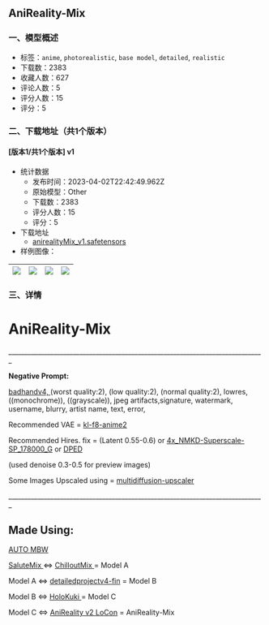 ## AniReality-Mix
### 一、模型概述

- 标签：`anime`, `photorealistic`, `base model`, `detailed`, `realistic`
- 下载数：2383
- 收藏人数：627
- 评论人数：5
- 评分人数：15
- 评分：5

### 二、下载地址（共1个版本）

#### [版本1/共1个版本] v1

- 统计数据
  - 发布时间：2023-04-02T22:42:49.962Z
  - 原始模型：Other
  - 下载数：2383
  - 评分人数：15
  - 评分：5
- 下载地址
  - [anirealityMix_v1.safetensors](https://civitai.com/api/download/models/33305)
- 样例图像：

| <img src="https://image.civitai.com/xG1nkqKTMzGDvpLrqFT7WA/8d0334f6-24fa-4bf7-8a26-4307daba4f00/width=450/379704.jpeg" /> | <img src="https://image.civitai.com/xG1nkqKTMzGDvpLrqFT7WA/255ff55f-f93b-4de6-b0ef-93727ca66900/width=450/380899.jpeg" /> | <img src="https://image.civitai.com/xG1nkqKTMzGDvpLrqFT7WA/80ddc8d0-5730-4436-0e79-a2f555fb6b00/width=450/379727.jpeg" /> | <img src="https://image.civitai.com/xG1nkqKTMzGDvpLrqFT7WA/105be273-a65c-40a6-daed-e7e64742d400/width=450/379478.jpeg" /> |
| ---- | ---- | ---- | ---- |


### 三、详情
<h1>AniReality-Mix</h1><p>_______________________________________________________________________________</p><p></p><p><strong>Negative Prompt:</strong></p><p><a target="_blank" rel="ugc" href="https://civitai.com/models/16993/badhandv4-animeillustdiffusion">badhandv4, </a>(worst quality:2), (low quality:2), (normal quality:2), lowres, ((monochrome)), ((grayscale)), jpeg artifacts,signature, watermark, username, blurry, artist name, text, error,</p><p></p><p>Recommended VAE = <a target="_blank" rel="ugc" href="https://huggingface.co/hakurei/waifu-diffusion-v1-4/blob/main/vae/kl-f8-anime2.ckpt">kl-f8-anime2</a></p><p>Recommended Hires. fix = (Latent 0.55-0.6) or <a target="_blank" rel="ugc" href="https://nmkd.de/shared/?dir=ESRGAN/Models/Realistic%2C%20Multipurpose">4x_NMKD-Superscale-SP_178000_G</a> or <a target="_blank" rel="ugc" href="https://huggingface.co/faisalhr1997/upscalers/blob/main/DPED.pth">DPED</a></p><p>(used denoise 0.3-0.5 for preview images)</p><p>Some Images Upscaled using = <a target="_blank" rel="ugc" href="https://github.com/pkuliyi2015/multidiffusion-upscaler-for-automatic1111">multidiffusion-upscaler</a></p><p>_______________________________________________________________________________</p><h2>Made Using:</h2><p><a target="_blank" rel="ugc" href="https://github.com/Xerxemi/sdweb-auto-MBW">AUTO MBW</a></p><p><a target="_blank" rel="ugc" href="https://civitai.com/models/19238/salutemix">SaluteMix </a>&lt;=&gt; <a target="_blank" rel="ugc" href="https://civitai.com/models/6424/chilloutmix">ChilloutMix </a>= Model A</p><p>Model A &lt;=&gt; <a target="_blank" rel="ugc" href="https://huggingface.co/closertodeath/detailedproject">detailedprojectv4-fin</a> = Model B</p><p>Model B &lt;=&gt; <a target="_blank" rel="ugc" href="https://civitai.com/models/17598/holokuki">HoloKuki </a>= Model C</p><p>Model C &lt;=&gt; <a target="_blank" rel="ugc" href="https://civitai.com/models/21085/anireality-anime-in-real-life-locon">AniReality v2 LoCon</a> = AniReality-Mix</p>